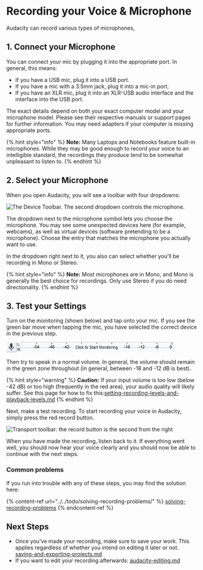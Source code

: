 # Recording your Voice & Microphone

Audacity can record various types of microphones,&#x20;

## 1. Connect your Microphone

You can connect your mic by plugging it into the appropriate port. In general, this means:&#x20;

* If you have a USB mic, plug it into a USB port.
* If you have a mic with a 3.5mm jack, plug it into a mic-in port.
* If you have an XLR mic, plug it into an XLR-USB audio interface and the interface into the USB port.&#x20;

The exact details depend on both your exact computer model and your microphone model. Please see their respective manuals or support pages for further information. You may need adapters if your computer is missing appropriate ports.&#x20;

{% hint style="info" %}
**Note:** Many Laptops and Notebooks feature built-in microphones. While they may be good enough to record your voice to an intelligible standard, the recordings they produce tend to be somewhat unpleasant to listen to.&#x20;
{% endhint %}

## 2. Select your Microphone

When you open Audacity, you will see a toolbar with four dropdowns:

![The Device Toolbar. The second dropdown controls the microphone.](../../.gitbook/assets/device\_toolbar.png)

The dropdown next to the microphone symbol lets you choose the microphone. You may see some unexpected devices here (for example, webcams), as well as virtual devices (software pretending to be a microphone). Choose the entry that matches the microphone you actually want to use.&#x20;

In the dropdown right next to it, you also can select whether you'll be recording in Mono or Stereo.&#x20;

{% hint style="info" %}
**Note:** Most microphones are in Mono, and Mono is generally the best choice for recordings. Only use Stereo if you do need directionality.&#x20;
{% endhint %}

## 3. Test your Settings

Turn on the monitoring (shown below) and tap onto your mic. If you see the green bar move when tapping the mic, you have selected the correct device in the previous step.&#x20;

![The input level monitor](<../../.gitbook/assets/click to start monitoring>)

Then try to speak in a normal volume. In general, the volume should remain in the green zone throughout (in general, between -18 and -12 dB is best).

{% hint style="warning" %}
**Caution:** If your input volume is too low (below -42 dB) or too high (frequently in the red area), your audio quality will likely suffer. See this page for how to fix this:[setting-recording-levels-and-playback-levels.md](setting-recording-levels-and-playback-levels.md "mention")&#x20;
{% endhint %}

Next, make a test recording. To start recording your voice in Audacity, simply press the red record button.&#x20;

![Transport toolbar: the record button is the second from the right](../../.gitbook/assets/transport\_toolbar.png)

When you have made the recording, listen back to it. If everything went well, you should now hear your voice clearly and you should now be able to continue with the next steps.

### Common problems

If you run into trouble with any of these steps, you may find the solution here:

{% content-ref url="../../todo/solving-recording-problems/" %}
[solving-recording-problems](../../todo/solving-recording-problems/)
{% endcontent-ref %}

## Next Steps

* Once you've made your recording, make sure to save your work. This applies regardless of whether you intend on editing it later or not. [saving-and-exporting-projects.md](../saving-and-exporting-projects.md "mention")
* If you want to edit your recording afterwards: [audacity-editing.md](../audacity-editing.md "mention")

